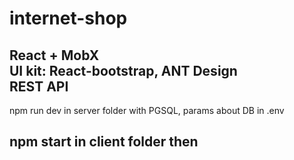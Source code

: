 # internet-shop
React + MobX <br/>
UI kit: React-bootstrap, ANT Design <br/>
REST API
---------------------------------------------------------------------
npm run dev in server folder with PGSQL, params about DB in .env

npm start in client folder then
--------------------------------------------------------------------
